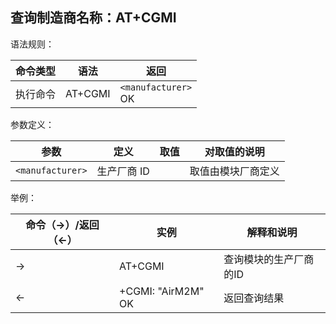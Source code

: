 ## 查询制造商名称：AT+CGMI

语法规则：

| 命令类型 | 语法    | 返回                   |
| -------- | ------- | ---------------------- |
| 执行命令 | AT+CGMI | `<manufacturer>`<br>OK |

参数定义：

| 参数             | 定义        | 取值 | 对取值的说明       |
| ---------------- | ----------- | ---- | ------------------ |
| `<manufacturer>` | 生产厂商 ID |      | 取值由模块厂商定义 |

举例：

| 命令（→）/返回（←） | 实例               | 解释和说明             |
| ------------------- | ------------------ | ---------------------- |
| →                   | AT+CGMI            | 查询模块的生产厂商的ID |
| ←                   | +CGMI: "AirM2M" OK | 返回查询结果           |
